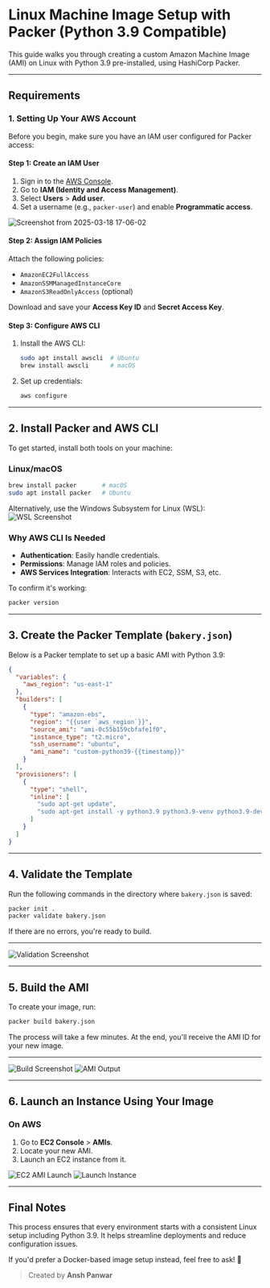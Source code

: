 # Linux Machine Image Setup with Packer (Python 3.9 Compatible)

This guide walks you through creating a custom Amazon Machine Image (AMI) on Linux with Python 3.9 pre-installed, using HashiCorp Packer.

---

## Requirements

### 1. Setting Up Your AWS Account

Before you begin, make sure you have an IAM user configured for Packer access:

#### **Step 1: Create an IAM User**
1. Sign in to the [AWS Console](https://aws.amazon.com/console/).
2. Go to **IAM (Identity and Access Management)**.
3. Select **Users** > **Add user**.
4. Set a username (e.g., `packer-user`) and enable **Programmatic access**.

  ![Screenshot from 2025-03-18 17-06-02](https://github.com/user-attachments/assets/e087459e-ab82-4730-8cf1-509fe9dbb50c)


#### **Step 2: Assign IAM Policies**
Attach the following policies:
- `AmazonEC2FullAccess`
- `AmazonSSMManagedInstanceCore`
- `AmazonS3ReadOnlyAccess` (optional)

Download and save your **Access Key ID** and **Secret Access Key**.

#### **Step 3: Configure AWS CLI**
1. Install the AWS CLI:
   ```sh
   sudo apt install awscli  # Ubuntu
   brew install awscli      # macOS
   ```
2. Set up credentials:
   ```sh
   aws configure
   ```

---

## 2. Install Packer and AWS CLI

To get started, install both tools on your machine:

### **Linux/macOS**
```sh
brew install packer       # macOS
sudo apt install packer   # Ubuntu
```

Alternatively, use the Windows Subsystem for Linux (WSL):
![WSL Screenshot](https://github.com/user-attachments/assets/12f7cb9c-7add-4e72-a1f9-968719b8de1c)

### Why AWS CLI Is Needed
- **Authentication**: Easily handle credentials.
- **Permissions**: Manage IAM roles and policies.
- **AWS Services Integration**: Interacts with EC2, SSM, S3, etc.

To confirm it's working:
```sh
packer version
```

---

## 3. Create the Packer Template (`bakery.json`)

Below is a Packer template to set up a basic AMI with Python 3.9:

```json
{
  "variables": {
    "aws_region": "us-east-1"
  },
  "builders": [
    {
      "type": "amazon-ebs",
      "region": "{{user `aws_region`}}",
      "source_ami": "ami-0c55b159cbfafe1f0",
      "instance_type": "t2.micro",
      "ssh_username": "ubuntu",
      "ami_name": "custom-python39-{{timestamp}}"
    }
  ],
  "provisioners": [
    {
      "type": "shell",
      "inline": [
        "sudo apt-get update",
        "sudo apt-get install -y python3.9 python3.9-venv python3.9-dev"
      ]
    }
  ]
}
```

---

## 4. Validate the Template

Run the following commands in the directory where `bakery.json` is saved:

```sh
packer init .
packer validate bakery.json
```

If there are no errors, you're ready to build.

---

![Validation Screenshot](https://github.com/user-attachments/assets/3f1bae49-f3bc-4361-87ee-12f344320191)

---

## 5. Build the AMI

To create your image, run:

```sh
packer build bakery.json
```

The process will take a few minutes. At the end, you'll receive the AMI ID for your new image.

---

![Build Screenshot](https://github.com/user-attachments/assets/64f9526b-8112-43cb-9868-17fc0aa486cc)
![AMI Output](https://github.com/user-attachments/assets/0e8b9f8c-9aac-46a5-b694-c6cb5cc96d99)

---

## 6. Launch an Instance Using Your Image

### **On AWS**
1. Go to **EC2 Console** > **AMIs**.
2. Locate your new AMI.
3. Launch an EC2 instance from it.

![EC2 AMI Launch](https://github.com/user-attachments/assets/83ad6b03-d072-4b38-af5c-ef69db480332)
![Launch Instance](https://github.com/user-attachments/assets/7c95b4e2-386d-4ce3-a9a7-3bc68432641b)

---

## Final Notes

This process ensures that every environment starts with a consistent Linux setup including Python 3.9. It helps streamline deployments and reduce configuration issues.

If you'd prefer a Docker-based image setup instead, feel free to ask! 🚀

> Created by **Ansh Panwar**
